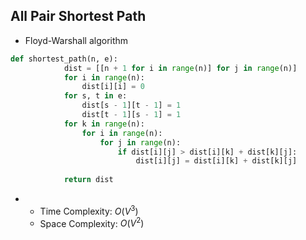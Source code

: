 ## All Pair Shortest Path

- Floyd-Warshall algorithm

```python
def shortest_path(n, e):
            dist = [[n + 1 for i in range(n)] for j in range(n)]
            for i in range(n):
                dist[i][i] = 0
            for s, t in e:
                dist[s - 1][t - 1] = 1
                dist[t - 1][s - 1] = 1
            for k in range(n):
                for i in range(n):
                    for j in range(n):
                        if dist[i][j] > dist[i][k] + dist[k][j]:
                            dist[i][j] = dist[i][k] + dist[k][j]
                            
            return dist
```

- - Time Complexity: $O(V^3)$
  - Space Complexity: $O(V^2)$

